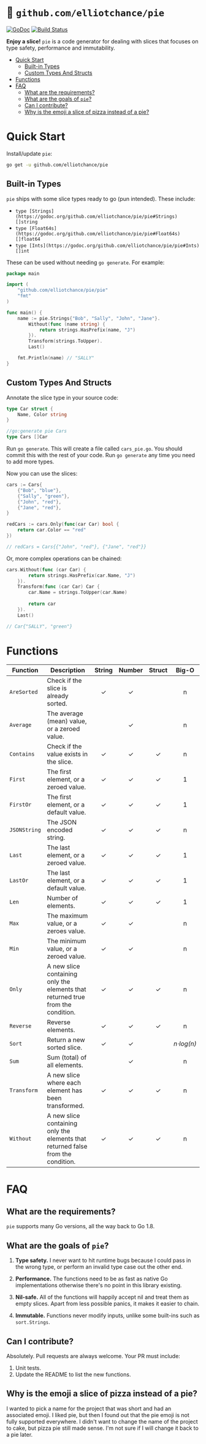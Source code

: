 # 🍕 `github.com/elliotchance/pie`
[![GoDoc](https://godoc.org/github.com/elliotchance/pie?status.svg)](https://godoc.org/github.com/elliotchance/pie)
[![Build Status](https://travis-ci.org/elliotchance/pie.svg?branch=master)](https://travis-ci.org/elliotchance/pie)

**Enjoy a slice!** `pie` is a code generator for dealing with slices that
focuses on type safety, performance and immutability.

- [Quick Start](#quick-start)
  * [Built-in Types](#built-in-types)
  * [Custom Types And Structs](#custom-types-and-structs)
- [Functions](#functions)
- [FAQ](#faq)
  * [What are the requirements?](#what-are-the-requirements-)
  * [What are the goals of `pie`?](#what-are-the-goals-of--pie--)
  * [Can I contribute?](#can-i-contribute-)
  * [Why is the emoji a slice of pizza instead of a pie?](#why-is-the-emoji-a-slice-of-pizza-instead-of-a-pie-)

# Quick Start

Install/update `pie`:

```bash
go get -u github.com/elliotchance/pie
```

## Built-in Types

`pie` ships with some slice types ready to go (pun intended). These include:

- `type [Strings](https://godoc.org/github.com/elliotchance/pie/pie#Strings) []string`
- `type [Float64s](https://godoc.org/github.com/elliotchance/pie/pie#Float64s) []float64`
- `type [Ints](https://godoc.org/github.com/elliotchance/pie/pie#Ints) []int`

These can be used without needing `go generate`. For example:

```go
package main

import (
	"github.com/elliotchance/pie/pie"
	"fmt"
)

func main() {
	name := pie.Strings{"Bob", "Sally", "John", "Jane"}.
        Without(func (name string) {
            return strings.HasPrefix(name, "J")
        }).
        Transform(strings.ToUpper).
        Last()

    fmt.Println(name) // "SALLY"
}
```

## Custom Types And Structs

Annotate the slice type in your source code:

```go
type Car struct {
    Name, Color string
}

//go:generate pie Cars
type Cars []Car
```

Run `go generate`. This will create a file called `cars_pie.go`. You should
commit this with the rest of your code. Run `go generate` any time you need to
add more types.

Now you can use the slices:

```go
cars := Cars{
    {"Bob", "blue"},
    {"Sally", "green"},
    {"John", "red"},
    {"Jane", "red"},
}

redCars := cars.Only(func(car Car) bool {
    return car.Color == "red"
})

// redCars = Cars{{"John", "red"}, {"Jane", "red"}}
```

Or, more complex operations can be chained:

```go
cars.Without(func (car Car) {
        return strings.HasPrefix(car.Name, "J")
    }).
    Transform(func (car Car) Car {
        car.Name = strings.ToUpper(car.Name)
        
        return car
    }).
    Last()

// Car{"SALLY", "green"}
```

# Functions

| Function     | Description                                                                      | String | Number | Struct | Big-O      |
| ------------ | -------------------------------------------------------------------------------- | :----: | :----: | :----: | :--------: |
| `AreSorted`  | Check if the slice is already sorted.                                            | ✓      | ✓      |        | n          |
| `Average`    | The average (mean) value, or a zeroed value.                                     |        | ✓      |        | n          |
| `Contains`   | Check if the value exists in the slice.                                          | ✓      | ✓      | ✓      | n          |
| `First`      | The first element, or a zeroed value.                                            | ✓      | ✓      | ✓      | 1          |
| `FirstOr`    | The first element, or a default value.                                           | ✓      | ✓      | ✓      | 1          |
| `JSONString` | The JSON encoded string.                                                         | ✓      | ✓      | ✓      | n          |
| `Last`       | The last element, or a zeroed value.                                             | ✓      | ✓      | ✓      | 1          |
| `LastOr`     | The last element, or a default value.                                            | ✓      | ✓      | ✓      | 1          |
| `Len`        | Number of elements.                                                              | ✓      | ✓      | ✓      | 1          |
| `Max`        | The maximum value, or a zeroes value.                                            | ✓      | ✓      |        | n          |
| `Min`        | The minimum value, or a zeroed value.                                            | ✓      | ✓      |        | n          |
| `Only`       | A new slice containing only the elements that returned true from the condition.  | ✓      | ✓      | ✓      | n          |
| `Reverse`    | Reverse elements.                                                                | ✓      | ✓      | ✓      | n          |
| `Sort`       | Return a new sorted slice.                                                       | ✓      | ✓      |        | *n⋅log(n)* |
| `Sum`        | Sum (total) of all elements.                                                     |        | ✓      |        | n          |
| `Transform`  | A new slice where each element has been transformed.                             | ✓      | ✓      | ✓      | n          |
| `Without`    | A new slice containing only the elements that returned false from the condition. | ✓      | ✓      | ✓      | n          |

# FAQ

## What are the requirements?

`pie` supports many Go versions, all the way back to Go 1.8.

## What are the goals of `pie`?

1. **Type safety.** I never want to hit runtime bugs because I could pass in the
wrong type, or perform an invalid type case out the other end.

2. **Performance.** The functions need to be as fast as native Go
implementations otherwise there's no point in this library existing.

3. **Nil-safe.** All of the functions will happily accept nil and treat them as
empty slices. Apart from less possible panics, it makes it easier to chain.

4. **Immutable.** Functions never modify inputs, unlike some built-ins such as
`sort.Strings`.

## Can I contribute?

Absolutely. Pull requests are always welcome. Your PR must include:

1. Unit tests.
2. Update the README to list the new functions.

## Why is the emoji a slice of pizza instead of a pie?

I wanted to pick a name for the project that was short and had an associated
emoji. I liked pie, but then I found out that the pie emoji is not fully
supported everywhere. I didn't want to change the name of the project to cake,
but pizza pie still made sense. I'm not sure if I will change it back to a pie
later.
